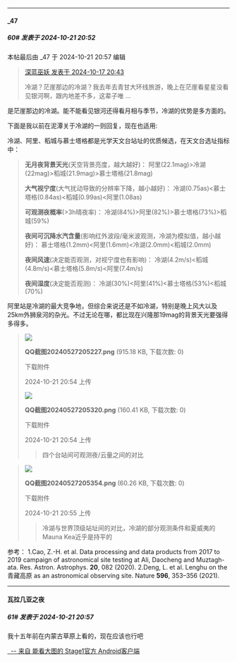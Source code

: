 ﻿
*****

####  _47  
##### 60#       发表于 2024-10-21 20:52

 本帖最后由 _47 于 2024-10-21 20:57 编辑 
<blockquote><a href="httphttps://bbs.saraba1st.com/2b/forum.php?mod=redirect&amp;goto=findpost&amp;pid=66475705&amp;ptid=2203400" target="_blank">深蓝巫妖 发表于 2024-10-17 20:43</a>

冷湖？茫崖那边的冷湖？我去年去青甘大环线旅游，晚上在茫崖看星星没看见银河啊，跟内地差不多，这辈子唯 ...</blockquote>
是茫崖那边的冷湖。能不能看见银河还得看月相与季节，冷湖的优势是多方面的。

下面是我以前在泥潭关于冷湖的一则回复，现在也适用: 

冷湖、阿里、稻城与慕士塔格都是光学天文台站址的优质候选，在天文台选址指标中： <blockquote><strong>无月夜背景天光</strong>(天空背景亮度，越大越好)：
阿里(22.1mag)&gt;冷湖(22mag)&gt;稻城(21.9mag)&gt;慕士塔格(21.8mag)

<strong>大气视宁度</strong>(大气扰动导致的分辨率下降，越小越好)：
冷湖(0.75as)&lt;慕士塔格(0.84as)&lt;稻城(0.99as)&lt;阿里(1.08as)

<strong>可观测夜概率</strong>(&gt;3h晴夜率)：
冷湖(84%)&gt;阿里(82%)&gt;慕士塔格(73%)&gt;稻城(59%)

<strong>夜间可沉降水汽含量</strong>(影响红外波段/毫米波观测，冷湖为模拟值，越小越好)：
慕士塔格(1.2mm)&lt;阿里(1.6mm)&lt;冷湖(2.0mm)&lt;稻城(2.0mm)

<strong>夜间风速</strong>(决定能否观测，对视宁度也有影响)：
冷湖(4.2m/s)&lt;稻城(4.8m/s)&lt;慕士塔格(5.8m/s)&lt;阿里(7.4m/s)

<strong>夜间湿度</strong>(决定能否观测)：
冷湖(30%)&lt;阿里(41%)&lt;慕士塔格(53%)&lt;稻城(70%)</blockquote>
阿里站是冷湖的最大竞争地，但综合来说还是不如冷湖，特别是晚上风大以及25km外狮泉河的杂光。不过无论在哪，都比现在兴隆那19mag的背景天光要强得多得多。
 <blockquote>

<img src="https://img.saraba1st.com/forum/202410/21/205439l6yd1elrne7ld1ya.png" referrerpolicy="no-referrer">

<strong>QQ截图20240527205227.png</strong> (915.18 KB, 下载次数: 0)

下载附件

2024-10-21 20:54 上传

<img src="https://img.saraba1st.com/forum/202410/21/205458qhinznjv1r47vgnj.png" referrerpolicy="no-referrer">

<strong>QQ截图20240527205320.png</strong> (160.41 KB, 下载次数: 0)

下载附件

2024-10-21 20:54 上传

<blockquote>四个台站间可观测夜/云量之间的对比</blockquote></blockquote>
<blockquote>

<img src="https://img.saraba1st.com/forum/202410/21/205554xnzc4wqctktkdqzl.png" referrerpolicy="no-referrer">

<strong>QQ截图20240527205354.png</strong> (60.26 KB, 下载次数: 0)

下载附件

2024-10-21 20:55 上传

<blockquote>冷湖与世界顶级站址间的对比，冷湖的部分观测条件和夏威夷的Mauna Kea近乎是持平的</blockquote></blockquote>
参考：
1.Cao, Z.-H. et al. Data processing and data products from 2017 to 2019 campaign of astronomical site testing at Ali, Daocheng and Muztagh-ata. Res. Astron. Astrophys. <strong>20</strong>, 082 (2020).
2.Deng, L. et al. Lenghu on the 青藏高原 as an astronomical observing site. Nature <strong>596</strong>, 353–356 (2021).

*****

####  瓦拉几亚之夜  
##### 61#       发表于 2024-10-21 20:57

我十五年前在内蒙古草原上看的，现在应该也行吧

[  -- 来自 能看大图的 Stage1官方 Android客户端](https://www.coolapk.com/apk/140634)


